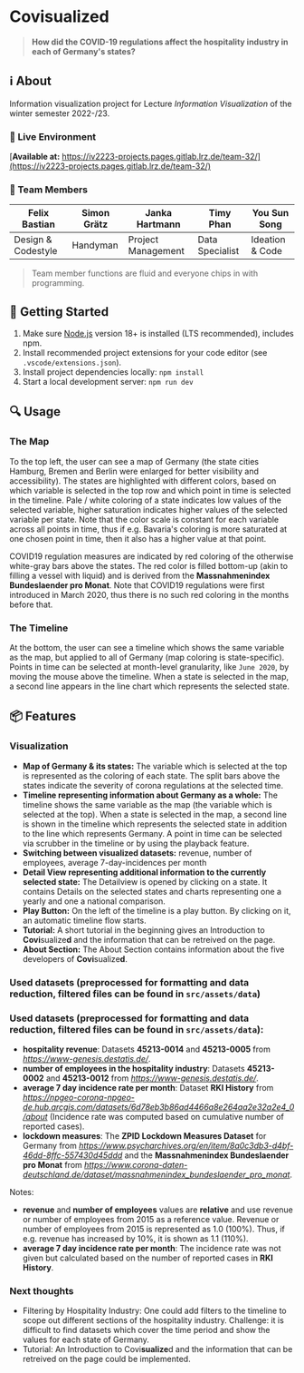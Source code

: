 # **Covi**sualize**d**
> **How did the COVID-19 regulations affect the hospitality industry in each of Germany's states?**

## ℹ️ About
Information visualization project for Lecture *Information Visualization* of the winter semester 2022-/23.

### 🚀 Live Environment
[**Available at:** https://iv2223-projects.pages.gitlab.lrz.de/team-32/](https://iv2223-projects.pages.gitlab.lrz.de/team-32/)

### 👥 Team Members
| Felix Bastian | Simon Grätz | Janka Hartmann | Timy Phan | You Sun Song |
|---|---|---|---|---|
| Design & Codestyle | Handyman | Project Management | Data Specialist | Ideation & Code |

> Team member functions are fluid and everyone chips in with programming.

## 🛫 Getting Started
1. Make sure [Node.js](https://nodejs.org/) version 18+ is installed (LTS recommended), includes npm.
2. Install recommended project extensions for your code editor (see `.vscode/extensions.json`).
3. Install project dependencies locally: `npm install`
4. Start a local development server: `npm run dev`

## 🔍 Usage

### The Map

To the top left, the user can see a map of Germany (the state cities Hamburg, Bremen and Berlin were enlarged for better visibility and accessibility). The states are highlighted with different colors, based on which variable is selected in the top row and which point in time is selected in the timeline. Pale / white coloring of a state indicates low values of the selected variable, higher saturation indicates higher values of the selected variable per state. Note that the color scale is constant for each variable across all points in time, thus if e.g. Bavaria's coloring is more saturated at one chosen point in time, then it also has a higher value at that point.

COVID19 regulation measures are indicated by red coloring of the otherwise white-gray bars above the states. The red color is filled bottom-up (akin to filling a vessel with liquid) and is derived from the __Massnahmenindex Bundeslaender pro Monat__. Note that COVID19 regulations were first introduced in March 2020, thus there is no such red coloring in the months before that.

### The Timeline

At the bottom, the user can see a timeline which shows the same variable as the map, but applied to all of Germany (map coloring is state-specific). Points in time can be selected at month-level granularity, like `June 2020`, by moving the mouse above the timeline.
When a state is selected in the map, a second line appears in the line chart which represents the selected state.

## 📦 Features

### Visualization

  - **Map of Germany & its states:** The variable which is selected at the top is represented as the coloring of each state. The split bars above the states indicate the severity of corona regulations at the selected time.
  - **Timeline representing information about Germany as a whole:** The timeline shows the same variable as the map (the variable which is selected at the top). When a state is selected in the map, a second line is shown in the timeline which represents the selected state in addition to the line which represents Germany. A point in time can be selected via scrubber in the timeline or by using the playback feature.
  - **Switching between visualized datasets:** revenue, number of employees, average 7-day-incidences per month
  - **Detail View representing additional information to the currently selected state:** The Detailview is opened by clicking on a state. It contains Details on the selected states and charts representing one a yearly and one a national comparison.
  - **Play Button:** On the left of the timeline is a play button. By clicking on it, an automatic timeline flow starts.
  - **Tutorial:** A short tutorial in the beginning gives an Introduction to **Covi**sualize**d** and the information that can be retreived on the page. 
  - **About Section:** The About Section contains information about the five developers of **Covi**sualize**d**. 


### Used datasets (preprocessed for formatting and data reduction, filtered files can be found in `src/assets/data`)

### Used datasets (preprocessed for formatting and data reduction, filtered files can be found in `src/assets/data`):
  - __hospitality revenue__: Datasets __45213-0014__ and __45213-0005__ from *https://www-genesis.destatis.de/*.
  - __number of employees in the hospitality industry__: Datasets __45213-0002__ and __45213-0012__ from *https://www-genesis.destatis.de/*.
  - __average 7 day incidence rate per month__: Dataset __RKI History__ from *https://npgeo-corona-npgeo-de.hub.arcgis.com/datasets/6d78eb3b86ad4466a8e264aa2e32a2e4_0/about* (Incidence rate was computed based on cumulative number of reported cases).
  - __lockdown measures__: The __ZPID Lockdown Measures Dataset__ for Germany from *https://www.psycharchives.org/en/item/8a0c3db3-d4bf-46dd-8ffc-557430d45ddd* and the __Massnahmenindex Bundeslaender pro Monat__ from *https://www.corona-daten-deutschland.de/dataset/massnahmenindex_bundeslaender_pro_monat*.

Notes:
- __revenue__ and __number of employees__ values are __relative__ and use revenue or number of employees from 2015 as a reference value. Revenue or number of employees from 2015 is represented as 1.0 (100%). Thus, if e.g. revenue has increased by 10%, it is shown as 1.1 (110%).
- __average 7 day incidence rate per month__: The incidence rate was not given but calculated based on the number of reported cases in __RKI History__.

### Next thoughts

- Filtering by Hospitality Industry: One could add filters to the timeline to scope out different sections of the hospitality industry. Challenge: it is difficult to find datasets which cover the time period and show the values for each state of Germany.
- Tutorial: An Introduction to Covi**sualize**d and the information that can be retreived on the page could be implemented. 
